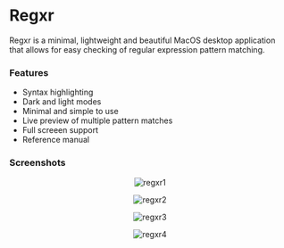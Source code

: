 # Regxr

Regxr is a minimal, lightweight and beautiful MacOS desktop application that allows for easy checking of regular expression pattern matching.

### Features
- Syntax highlighting
- Dark and light modes
- Minimal and simple to use
- Live preview of multiple pattern matches 
- Full screeen support
- Reference manual

### Screenshots

<p align="center">
  <img src="https://i.imgur.com/ChQl872.png" alt="regxr1">
</p>

<p align="center">
  <img src="https://i.imgur.com/6SAvyif.png" alt="regxr2">
</p>

<p align="center">
  <img src="https://i.imgur.com/k7dXx0o.png" alt="regxr3">
</p>

<p align="center">
  <img src="https://i.imgur.com/NFErfQN.png" alt="regxr4">
</p>
